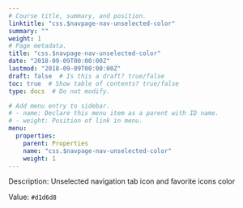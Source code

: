 ```yaml
---
# Course title, summary, and position.
linktitle: "css.$navpage-nav-unselected-color"
summary: ""
weight: 1
# Page metadata.
title: "css.$navpage-nav-unselected-color"
date: "2018-09-09T00:00:00Z"
lastmod: "2018-09-09T00:00:00Z"
draft: false  # Is this a draft? true/false
toc: true  # Show table of contents? true/false
type: docs  # Do not modify.

# Add menu entry to sidebar.
# - name: Declare this menu item as a parent with ID name.
# - weight: Position of link in menu.
menu:
  properties:
    parent: Properties
    name: "css.$navpage-nav-unselected-color"
    weight: 1
---
```


Description: Unselected navigation tab icon and favorite icons color


Value: `#d1d6d8`